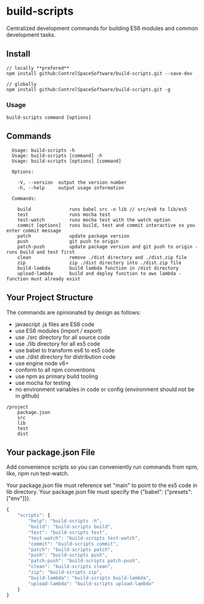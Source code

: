 # build-scripts

Centralized development commands for building ES6 modules and common development tasks.

## Install

```
// locally **prefered**
npm install github:ControlSpaceSoftware/build-scripts.git --save-dev

// globally
npm install github:ControlSpaceSoftware/build-scripts.git -g
```

### Usage

```
build-scripts command [options]
```

## Commands

```
  Usage: build-scripts -h
  Usage: build-scripts [command] -h
  Usage: build-scripts [options] [command]

  Options:

    -V, --version  output the version number
    -h, --help     output usage information

  Commands:

    build              runs babel src -o lib // src/es6 to lib/es5
    test               runs mocha test
    test-watch         runs mocha test with the watch option
    commit [options]   runs build, test and commit interactive so you enter commit message
    patch              update package version
    push               git push to origin
    patch-push         update package version and git push to origin - runs build and test first
    clean              remove ./dist directory and ./dist.zip file
    zip                zip ./dist directory into ./dist.zip file
    build-lambda       build lambda function in /dist directory
    upload-lambda      build and deploy function to aws lambda - function must already exist
```

## Your Project Structure

The commands are opinionated by design as follows:

* javascript .js files are ES6 code
* use ES6 modules (import / export)
* use ./src directory for all source code
* use ./lib directory for all es5 code
* use babel to transform es6 to es5 code
* use ./dist directory for distribution code
* use engine node v6+
* conform to all npm conventions
* use npm as primary build tooling
* use mocha for testing
* no environment variables in code or config (environment should not be in github)


```
/project
	package.json
	src
	lib
	test
	dist

```

## Your package.json File

Add convenience scripts so you can conveniently run commands from npm, like, npm run test-watch.

Your package.json file must reference set "main" to point to the es5 code in lib directory.
Your package.json file must specify the {"babel": {"presets": ["env"]}}.

```javascript
{
    "scripts": {
        "help": "build-scripts -h",
        "build": "build-scripts build",
        "test": "build-scripts test",
        "test-watch": "build-scripts test-watch",
        "commit": "build-scripts commit",
        "patch": "build-scripts patch",
        "push": "build-scripts push",
        "patch-push": "build-scripts patch-push",
        "clean": "build-scripts clean",
        "zip": "build-scripts zip",
        "build-lambda": "build-scripts build-lambda",
        "upload-lambda": "build-scripts upload-lambda"
    }
}
```